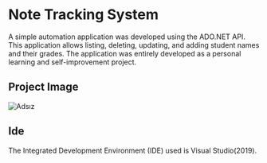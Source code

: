 # Note Tracking System

A simple automation application was developed using the ADO.NET API. This application allows listing, deleting, updating, and adding student names and their grades. The application was entirely developed as a personal learning and self-improvement project.

## Project Image
![Adsız](https://github.com/user-attachments/assets/d938e596-eaaf-4172-a89c-5ee27d4979a7)


## Ide
The Integrated Development Environment (IDE) used is Visual Studio(2019).
